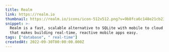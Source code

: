 ```yaml
---
title: Realm
link: https://realm.io
thumbnail: https://realm.io/icons/icon-512x512.png?v=9b8fca6c148e21cb23d9b46ee8708cce
snippet: >-
  Realm is a fast, scalable alternative to SQLite with mobile to cloud data sync
  that makes building real-time, reactive mobile apps easy.
tags: ["database", " real-time"]
createdAt: 2022-09-30T00:00:00.000Z
---
```

